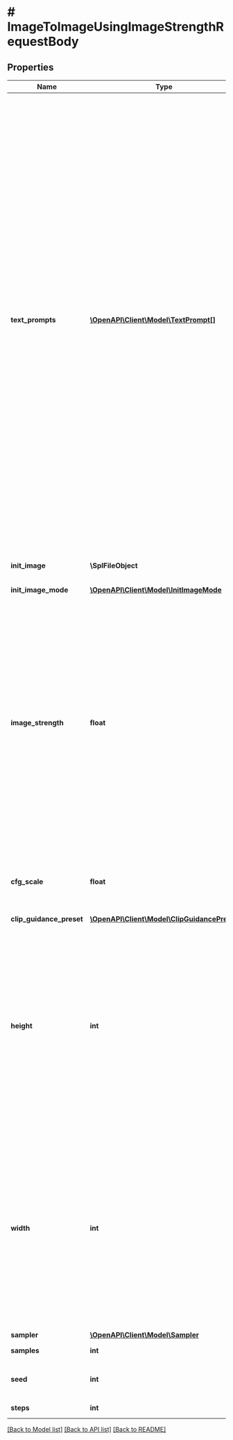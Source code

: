 # # ImageToImageUsingImageStrengthRequestBody

## Properties

Name | Type | Description | Notes
------------ | ------------- | ------------- | -------------
**text_prompts** | [**\OpenAPI\Client\Model\TextPrompt[]**](TextPrompt.md) | An array of text prompts to use for generation.  Due to how arrays are represented in &#x60;multipart/form-data&#x60; requests, prompts must adhear to the format &#x60;text_prompts[index][text|weight]&#x60;, where &#x60;index&#x60; is some integer used to tie the text and weight together.  While &#x60;index&#x60; does not have to be sequential, duplicate entries  will override previous entries, so it is recommended to use sequential indices.  Given a text prompt with the text &#x60;A lighthouse on a cliff&#x60; and a weight of &#x60;0.5&#x60;, it would be represented as: &#x60;&#x60;&#x60; text_prompts[0][text]: \&quot;A lighthouse on a cliff\&quot; text_prompts[0][weight]: 0.5 &#x60;&#x60;&#x60;  To add another prompt to that request simply provide the values under a new &#x60;index&#x60;:  &#x60;&#x60;&#x60; text_prompts[0][text]: \&quot;A lighthouse on a cliff\&quot; text_prompts[0][weight]: 0.5 text_prompts[1][text]: \&quot;land, ground, dirt, grass\&quot; text_prompts[1][weight]: -0.9 &#x60;&#x60;&#x60; |
**init_image** | **\SplFileObject** | Image used to initialize the diffusion process, in lieu of random noise. |
**init_image_mode** | [**\OpenAPI\Client\Model\InitImageMode**](InitImageMode.md) |  | [optional]
**image_strength** | **float** | How much influence the &#x60;init_image&#x60; has on the diffusion process. Values close to &#x60;1&#x60; will yield images very similar to the &#x60;init_image&#x60; while values close to &#x60;0&#x60; will yield images wildly different than the &#x60;init_image&#x60;. The behavior of this is meant to mirror DreamStudio&#39;s \&quot;Image Strength\&quot; slider.  &lt;br/&gt; &lt;br/&gt; This parameter is just an alternate way to set &#x60;step_schedule_start&#x60;, which is done via the calculation &#x60;1 - image_strength&#x60;. For example, passing in an Image Strength of 35% (&#x60;0.35&#x60;) would result in a &#x60;step_schedule_start&#x60; of &#x60;0.65&#x60;. | [optional] [default to 0.35]
**cfg_scale** | **float** | How strictly the diffusion process adheres to the prompt text (higher values keep your image closer to your prompt) | [optional] [default to 7]
**clip_guidance_preset** | [**\OpenAPI\Client\Model\ClipGuidancePreset**](ClipGuidancePreset.md) |  | [optional]
**height** | **int** | Height of the image in pixels.  Must be in increments of 64 and pass the following validation: - For 768 engines: &lt;span style&#x3D;&#39;display: flex; justify-content: flex-start; gap:8px&#39;&gt;589,824 &lt;span&gt;≤&lt;/span&gt; &#x60;height * width&#x60; &lt;span&gt;≤&lt;/span&gt; 1,048,576&lt;/span&gt; - All other engines: &lt;span style&#x3D;&#39;display: flex; justify-content: flex-start; gap:8px&#39;&gt;262,144 &lt;span&gt;≤&lt;/span&gt; &#x60;height * width&#x60; &lt;span&gt;≤&lt;/span&gt; 1,048,576&lt;/span&gt; | [optional] [default to 512]
**width** | **int** | Width of the image in pixels.  Must be in increments of 64 and pass the following validation: - For 768 engines: &lt;span style&#x3D;&#39;display: flex; justify-content: flex-start; gap:8px&#39;&gt;589,824 &lt;span&gt;≤&lt;/span&gt; &#x60;height * width&#x60; &lt;span&gt;≤&lt;/span&gt; 1,048,576&lt;/span&gt; - All other engines: &lt;span style&#x3D;&#39;display: flex; justify-content: flex-start; gap:8px&#39;&gt;262,144 &lt;span&gt;≤&lt;/span&gt; &#x60;height * width&#x60; &lt;span&gt;≤&lt;/span&gt; 1,048,576&lt;/span&gt; | [optional] [default to 512]
**sampler** | [**\OpenAPI\Client\Model\Sampler**](Sampler.md) |  | [optional]
**samples** | **int** | Number of images to generate | [optional] [default to 1]
**seed** | **int** | Random noise seed (omit this option or use &#x60;0&#x60; for a random seed) | [optional] [default to 0]
**steps** | **int** | Number of diffusion steps to run | [optional] [default to 50]

[[Back to Model list]](../../README.md#models) [[Back to API list]](../../README.md#endpoints) [[Back to README]](../../README.md)
